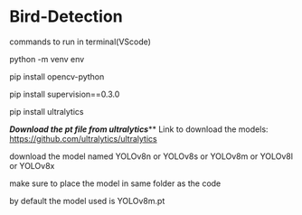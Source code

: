# Bird-Detection
commands to run in terminal(VScode)

python -m venv env

pip install opencv-python

pip install supervision==0.3.0

pip install ultralytics


***************************Download the pt file from ultralytics*****************************
Link to download the models:
https://github.com/ultralytics/ultralytics

download the model named YOLOv8n or YOLOv8s or YOLOv8m or YOLOv8l or YOLOv8x

make sure to place the model in same folder as the code

by default the model used is YOLOv8m.pt 

